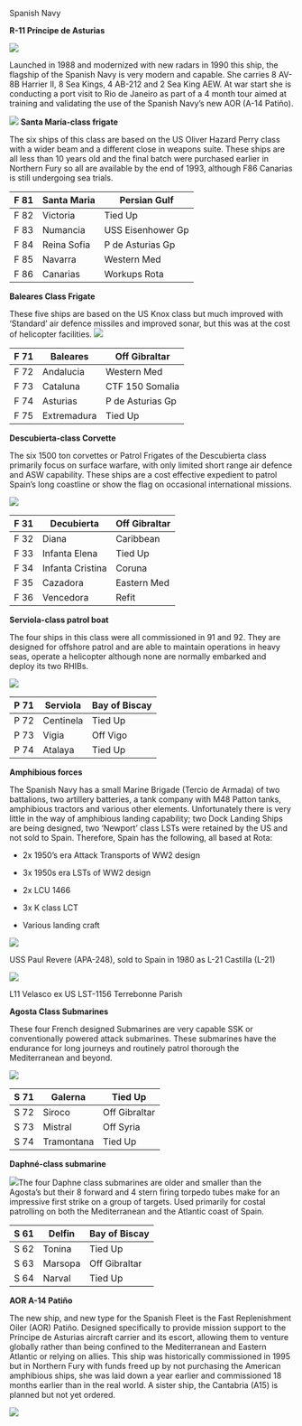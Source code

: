 Spanish Navy

**R-11 Príncipe de Asturias**

![](/assets/images/nato/es/navy/image1.jpg)

Launched in 1988 and modernized with new radars in 1990 this ship, the
flagship of the Spanish Navy is very modern and capable. She carries 8
AV-8B Harrier II, 8 Sea Kings, 4 AB-212 and 2 Sea King AEW. At war start
she is conducting a port visit to Rio de Janeiro as part of a 4 month
tour aimed at training and validating the use of the Spanish Navy’s new
AOR (A-14 Patiño).

![](/assets/images/nato/es/navy/image2.jpeg) **Santa María-class
frigate**

The six ships of this class are based on the US Oliver Hazard Perry
class with a wider beam and a different close in weapons suite. These
ships are all less than 10 years old and the final batch were purchased
earlier in Northern Fury so all are available by the end of 1993,
although F86 Canarias is still undergoing sea trials.

| F 81 | Santa Maria | Persian Gulf      |
| ---- | ----------- | ----------------- |
| F 82 | Victoria    | Tied Up           |
| F 83 | Numancia    | USS Eisenhower Gp |
| F 84 | Reina Sofia | P de Asturias Gp  |
| F 85 | Navarra     | Western Med       |
| F 86 | Canarias    | Workups Rota      |

**Baleares Class Frigate**

These five ships are based on the US Knox class but much improved with
‘Standard’ air defence missiles and improved sonar, but this was at
the cost of helicopter facilities.
![](/assets/images/nato/es/navy/image3.jpeg)

| F 71 | Baleares    | Off Gibraltar    |
| ---- | ----------- | ---------------- |
| F 72 | Andalucia   | Western Med      |
| F 73 | Cataluna    | CTF 150 Somalia  |
| F 74 | Asturias    | P de Asturias Gp |
| F 75 | Extremadura | Tied Up          |

**Descubierta-class Corvette**

The six 1500 ton corvettes or Patrol Frigates of the Descubierta class
primarily focus on surface warfare, with only limited short range air
defence and ASW capability. These ships are a cost effective expedient
to patrol Spain’s long coastline or show the flag on occasional
international missions.

![](/assets/images/nato/es/navy/image4.jpg)

| F 31 | Decubierta       | Off Gibraltar |
| ---- | ---------------- | ------------- |
| F 32 | Diana            | Caribbean     |
| F 33 | Infanta Elena    | Tied Up       |
| F 34 | Infanta Cristina | Coruna        |
| F 35 | Cazadora         | Eastern Med   |
| F 36 | Vencedora        | Refit         |

**Serviola-class patrol boat**

The four ships in this class were all commissioned in 91 and 92. They
are designed for offshore patrol and are able to maintain operations in
heavy seas, operate a helicopter although none are normally embarked and
deploy its two RHIBs.

![](/assets/images/nato/es/navy/image5.jpeg)

| P 71 | Serviola  | Bay of Biscay |
| ---- | --------- | ------------- |
| P 72 | Centinela | Tied Up       |
| P 73 | Vigia     | Off Vigo      |
| P 74 | Atalaya   | Tied Up       |

**Amphibious forces**

The Spanish Navy has a small Marine Brigade (Tercio de Armada) of two
battalions, two artillery batteries, a tank company with M48 Patton
tanks, amphibious tractors and various other elements. Unfortunately
there is very little in the way of amphibious landing capability; two
Dock Landing Ships are being designed, two ‘Newport’ class LSTs were
retained by the US and not sold to Spain. Therefore, Spain has the
following, all based at Rota:

  - 2x 1950’s era Attack Transports of WW2 design

  - 3x 1950s era LSTs of WW2 design

  - 2x LCU 1466

  - 3x K class LCT

  - Various landing craft

![](/assets/images/nato/es/navy/image6.jpg)

USS Paul Revere (APA-248), sold to Spain in 1980 as L-21 Castilla (L-21)

![](/assets/images/nato/es/navy/image7.jpg)

L11 Velasco ex US LST-1156 Terrebonne Parish

**Agosta Class Submarines**

These four French designed Submarines are very capable SSK or
conventionally powered attack submarines. These submarines have the
endurance for long journeys and routinely patrol thorough the
Mediterranean and beyond.

![](/assets/images/nato/es/navy/image8.jpg)

| S 71 | Galerna    | Tied Up       |
| ---- | ---------- | ------------- |
| S 72 | Siroco     | Off Gibraltar |
| S 73 | Mistral    | Off Syria     |
| S 74 | Tramontana | Tied Up       |

**Daphné-class submarine**

![](/assets/images/nato/es/navy/image9.jpg)The four Daphne class
submarines are older and smaller than the Agosta’s but their 8 forward
and 4 stern firing torpedo tubes make for an impressive first strike on
a group of targets. Used primarily for costal patrolling on both the
Mediterranean and the Atlantic coast of Spain.

| S 61 | Delfin  | Bay of Biscay |
| ---- | ------- | ------------- |
| S 62 | Tonina  | Tied Up       |
| S 63 | Marsopa | Off Gibraltar |
| S 64 | Narval  | Tied Up       |

**AOR A-14 Patiño**

The new ship, and new type for the Spanish Fleet is the Fast
Replenishment Oiler (AOR) Patiño. Designed specifically to provide
mission support to the Príncipe de Asturias aircraft carrier and its
escort, allowing them to venture globally rather than being confined to
the Mediterranean and Eastern Atlantic or relying on allies. This ship
was historically commissioned in 1995 but in Northern Fury with funds
freed up by not purchasing the American amphibious ships, she was laid
down a year earlier and commissioned 18 months earlier than in the real
world. A sister ship, the Cantabria (A15) is planned but not yet
ordered.

![](/assets/images/nato/es/navy/image10.jpg)
